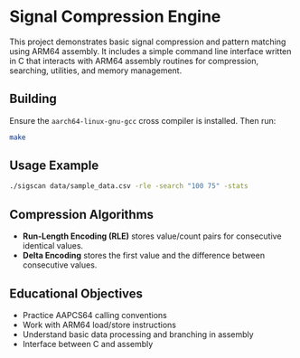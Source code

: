 # Signal Compression Engine

This project demonstrates basic signal compression and pattern matching using ARM64 assembly. It includes a simple command line interface written in C that interacts with ARM64 assembly routines for compression, searching, utilities, and memory management.

## Building

Ensure the `aarch64-linux-gnu-gcc` cross compiler is installed. Then run:

```bash
make
```

## Usage Example

```bash
./sigscan data/sample_data.csv -rle -search "100 75" -stats
```

## Compression Algorithms

* **Run-Length Encoding (RLE)** stores value/count pairs for consecutive identical values.
* **Delta Encoding** stores the first value and the difference between consecutive values.

## Educational Objectives

* Practice AAPCS64 calling conventions
* Work with ARM64 load/store instructions
* Understand basic data processing and branching in assembly
* Interface between C and assembly
